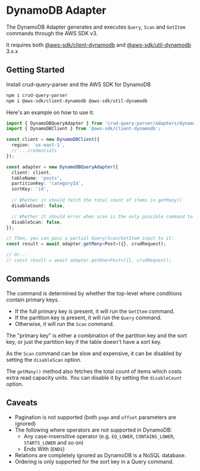 # DynamoDB Adapter

The DynamoDB Adapter generates and executes `Query`, `Scan` and `GetItem` commands through the AWS SDK v3.

It requires both [@aws-sdk/client-dynamodb](https://www.npmjs.com/package/@aws-sdk/client-dynamodb) and [@aws-sdk/util-dynamodb](https://www.npmjs.com/package/@aws-sdk/util-dynamodb) 3.x.x

## Getting Started

Install crud-query-parser and the AWS SDK for DynamoDB

```sh
npm i crud-query-parser
npm i @aws-sdk/client-dynamodb @aws-sdk/util-dynamodb
```

Here's an example on how to use it:

```ts
import { DynamoDBQueryAdapter } from 'crud-query-parser/adapters/dynamodb';
import { DynamoDBClient } from '@aws-sdk/client-dynamodb';

const client = new DynamoDBClient({
  region: 'us-east-1',
  // ...credentials
});

const adapter = new DynamoDBQueryAdapter({
  client: client,
  tableName: 'posts',
  partitionKey: 'categoryId',
  sortKey: 'id',
  
  // Whether it should fetch the total count of items in getMany()
  disableCount: false,

  // Whether it should error when scan is the only possible command to complete the request
  disableScan: false,
});

// Then, you can pass a partial Query/Scan/GetItem input to it:
const result = await adapter.getMany<Post>({}, crudRequest);

// Or...
// const result = await adapter.getOne<Post>({}, crudRequest);
```

## Commands

The command is determined by whether the top-level where conditions contain primary keys.

- If the full primary key is present, it will run the `GetItem` command.
- If the parittion key is present, it will run the `Query` command.
- Otherwise, it will run the `Scan` command.

The "primary key" is either a combination of the partition key and the sort key, or just the partition key if the table doesn't have a sort key.

As the `Scan` command can be slow and expensive, it can be disabled by setting the `disableScan` option.

The `getMany()` method also fetches the total count of items which costs extra read capacity units. You can disable it by setting the `disableCount` option.

## Caveats

- Pagination is not supported (both `page` and `offset` parameters are ignored)
- The following where operators are not supported in DynamoDB:
  - Any case-insensitive operator (e.g. `EQ_LOWER`, `CONTAINS_LOWER`, `STARTS_LOWER` and so on)
  - Ends With (`ENDS`)
- Relations are completely ignored as DynamoDB is a NoSQL database.
- Ordering is only supported for the sort key in a Query command.
